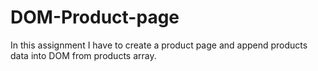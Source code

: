 # DOM-Product-page
In this assignment I have to create a product page and append products data into DOM from products array.
